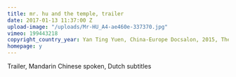 ```yaml
---
title: mr. hu and the temple, trailer
date: 2017-01-13 11:37:00 Z
upload-image: "/uploads/Mr-HU_A4-ae460e-337370.jpg"
vimeo: 199443218
copyright_country_year: Yan Ting Yuen, China-Europe Docsalon, 2015, The Netherlands
homepage: y
---
```


Trailer, Mandarin Chinese spoken, Dutch subtitles